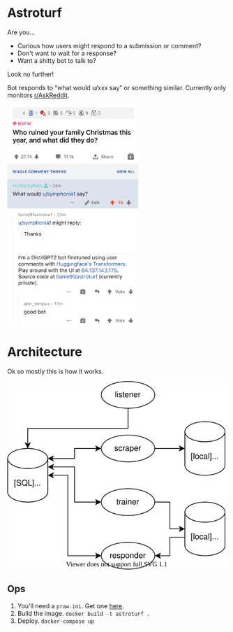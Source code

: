 # Astroturf
Are you...
- Curious how users might respond to a submission or comment?
- Don't want to wait for a response?
- Want a shitty bot to talk to?

Look no further!

Bot responds to “what would u/xxx say” or something similar. Currently only monitors [r/AskReddit](https://www.reddit.com/r/AskReddit).

<img src="./bot_screenshot.png" width="300">


# Architecture
Ok so mostly this is how it works.

<img src="./Architecture.svg" width="500">

## Ops
1. You'll need a `praw.ini`. Get one [here](https://www.reddit.com/prefs/apps).
2. Build the image. `docker build -t astroturf .`
3. Deploy. `docker-compose up`
